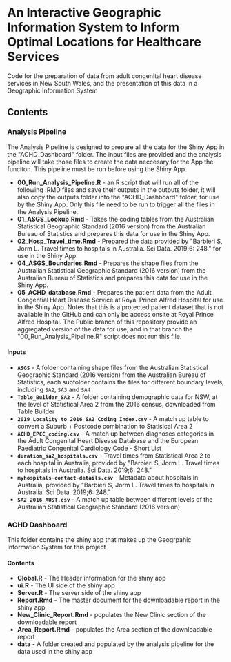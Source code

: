 # An Interactive Geographic Information System to Inform Optimal Locations for Healthcare Services

Code for the preparation of data from adult congenital heart disease services in New South Wales, and the presentation of this data in a Geographic Information System

## Contents

### Analysis Pipeline

The Analysis Pipeline is designed to prepare all the data for the Shiny App in the "ACHD_Dashboard" folder. The input files are provided and the analysis pipeline will take those files to create the data neccesary for the App the funciton. This pipeline must be run before using the Shiny App.

-    **00_Run_Analysis_Pipeline.R** - an R script that will run all of the following .RMD files and save their outputs in the outputs folder, it will also copy the outputs folder into the "ACHD_Dashboard" folder, for use by the Shiny App. Only this file need to be run to trigger all the files in the Analysis Pipeline.
-    **01_ASGS_Lookup.Rmd** - Takes the coding tables from the Australian Statistical Geographic Standard (2016 version) from the Australian Bureau of Statistics and prepares this data for use in the Shiny App.
-    **02_Hosp_Travel_time.Rmd** - Prepared the data provided by "Barbieri S, Jorm L. Travel times to hospitals in Australia. Sci Data. 2019;6: 248." for use in the Shiny App.
-    **04_ASGS_Boundaries.Rmd** - Prepares the shape files from the Australian Statistical Geographic Standard (2016 version) from the Australian Bureau of Statistics and prepares this data for use in the Shiny App.
-    **05_ACHD_database.Rmd** - Prepares the patient data from the Adult Congential Heart Disease Service at Royal Prince Alfred Hospital for use in the Shiny App. Notes that this is a protected patient dataset that is not available in the GitHub and can only be access onsite at Royal Prince Alfred Hospital. The Public branch of this repository provide an aggregated version of the data for use, and in that branch the "00_Run_Analysis_Pipeline.R" script does not run this file.

#### Inputs

-    **`ASGS`** - A folder containing shape files from the Australian Statistical Geographic Standard (2016 version) from the Australian Bureau of Statistics, each subfolder contains the files for different boundary levels, including `SA2`, `SA3` and `SA4`
-    **`Table_Builder_SA2`** - A folder containing demographic data for NSW, at the level of Statistical Area 2 from the 2016 census, downloaded from Table Builder
-    **`2019 Locality to 2016 SA2 Coding Index.csv`** - A match up table to convert a Suburb + Postcode combination to Statisical Area 2
-    **`ACHD_EPCC_coding.csv`** - A match up between diagnoses categories in the Adult Congenital Heart Disease Database and the European Paediatric Congenital Cardiology Code - Short List
-    **`duration_sa2_hospitals.csv`** - Travel times from Statistical Area 2 to each hospital in Australia, provided by "Barbieri S, Jorm L. Travel times to hospitals in Australia. Sci Data. 2019;6: 248."
-    **`myhospitals-contact-details.csv`** - Metadata about hospitals in Australia, provided by "Barbieri S, Jorm L. Travel times to hospitals in Australia. Sci Data. 2019;6: 248."
-    **`SA2_2016_AUST.csv`** - A match up table between different levels of the Australian Statistical Geographic Standard (2016 version) 


### ACHD Dashboard

This folder contains the shiny app that makes up the Geogrpahic Information System for this project

#### Contents

-    **Global.R** - The Header information for the shiny app
-    **ui.R** - The UI side of the shiny app
-    **Server.R** - The server side of the shiny app
-    **Report.Rmd** - The master document for the downloadable report in the shiny app
-    **New_Clinic_Report.Rmd** - populates the New Clinic section of the downloadable report
-    **Area_Report.Rmd** - populates the Area section of the downloadable report
-    **data** - A folder created and populated by the analysis pipeline for the data used in the shiny app












